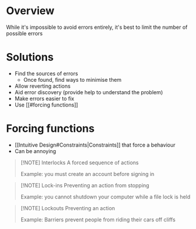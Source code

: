 # Overview
While it's impossible to avoid errors entirely, it's best to limit the number of possible errors

# Solutions
- Find the sources of errors
	- Once found, find ways to minimise them
- Allow reverting actions
- Aid error discovery (provide help to understand the problem)
- Make errors easier to fix
- Use [[#forcing functions]]

# Forcing functions
- [[Intuitive Design#Constraints|Constraints]] that force a behaviour
- Can be annoying

> [!NOTE] Interlocks
> A forced sequence of actions
> 
> Example: you must create an account before signing in

> [!NOTE] Lock-ins
> Preventing an action from stopping
>
> Example: you cannot shutdown your computer while a file lock is held

> [!NOTE] Lockouts
> Preventing an action
>
> Example: Barriers prevent people from riding their cars off cliffs
